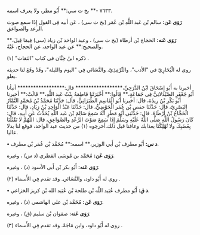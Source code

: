 ٧٦٣٣ -** بخ ت سي:** أَبُو مطر، ولا يعرف اسمه.

**رَوَى عَن:** سالم بْن عَبد اللَّهِ بْن عُمَر (بخ ت سي) ، عَن أبيه فِي القول إِذَا سمع صوت الرعد والصواعق.

**رَوَى عَنه:** الحجاج بْن أرطاة (بخ ت سي) ، وعبد الواحد بْن زياد (سي) فِيمَا قِيلَ،** والصحيح:** عن عبد الواحد، عن الحجاج، عَنْهُ.

ذكره ابنُ حِبَّان في كتاب "الثقات" (١) .

روى له الْبُخَارِيّ في "الأدب"، والتِّرْمِذِيّ، والنَّسَائي فِي "اليوم والليلة"، وقَدْ وقَعَ لنا حديثه بعلو.

أخبرنا به أَبُو إِسْحَاقَ ابْنُ الدَّرَجِيِّ،****************** قال:****************** أنبأنا أَبُو جَعْفَرٍ الصَّيْدَلانِيُّ فِي جَمَاعَةٍ،** قَالُوا:** أَخْبَرَتْنا فَاطِمَةُ بِنْتُ عَبد اللَّهِ،** قَالَتْ:** أخبرنا أَبُو بَكْرِ بْنُ رِيذَةَ، قال: أخبرنا أَبُو الْقَاسِمِ الطَّبَرَانِيُّ، قال: حَدَّثَنَا مُحَمَّدُ بْنُ مُحَمَّدٍ التَّمَّارُ البَصْرِيّ، قال: حَدَّثَنَا حفص بْن عُمَر الْحَوْضِيُّ، قال: حَدَّثَنَا عَبْدُ الْوَاحِدِ بْنُ زِيَادٍ، قال: حَدَّثَنَا الْحَجَّاجُ بْنُ أَرْطَاةَ، قال: حَدَّثَنِي أَبُو مَطَرٍ أَنَّهُ سَمِعَ سَالِمَ بْنَ عَبد اللَّهِ يُحَدِّثُ عَن أَبِيهِ، قال: كَانَ رَسُولُ اللَّهِ صَلَّى اللَّهُ عَلَيْهِ وسَلَّمَ إِذَا سَمِعَ صَوْتَ الرَّعْدِ والصَّوَاعِقِ، قال: اللَّهُمَّ لا تَقْتُلْنَا بِغَضَبِكَ ولا تُهْلِكْنَا بعذابك وعافنا قبل ذلك.أخرجوه (١) من حديث عبد الواحد، فوقع لنا بدلا عاليا.

**• د س:** أَبُو مطرف بْن أَبي الوزير،** اسمه:** مُحَمَّد بْن عُمَر بْن مطرف.

**رَوَى عَن:** مُحَمَّد بن مُوسَى الفطري (د س) ، وغيره.

**رَوَى عَنه:** أَبُو بكر بْن أَبي الأسود (د) ، وغيره.

روى له أَبُو داود، والنَّسَائي. وقد تقدم فِي الأَسماء (٢) .

**• د ق:** أَبُو مطرف عُبَيد اللَّه بْن طلحة بْن عُبَيد الله بْن كريز الخزاعي.

**رَوَى عَن:** مُحَمَّد بْن علي الهاشمي (د) ، وغيره.

**رَوَى عَنه:** صفوان بْن سليم (ق) ، وغيره.

روى له أَبُو داود، وابن مَاجَهْ. وقد تقدم فِي الأَسماء (٣) .